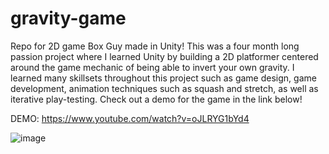 # gravity-game
Repo for 2D game Box Guy made in Unity! This was a four month long passion project where I learned Unity by building a 2D platformer centered around the game mechanic of being able to invert your own gravity. I learned many skillsets throughout this project such as game design, game development, animation techniques such as squash and stretch, as well as iterative play-testing. Check out a demo for the game in the link below!  

DEMO: https://www.youtube.com/watch?v=oJLRYG1bYd4

![image](https://user-images.githubusercontent.com/24801155/179001819-9f28b9d9-f81c-439d-9650-09814463f4ea.png)


